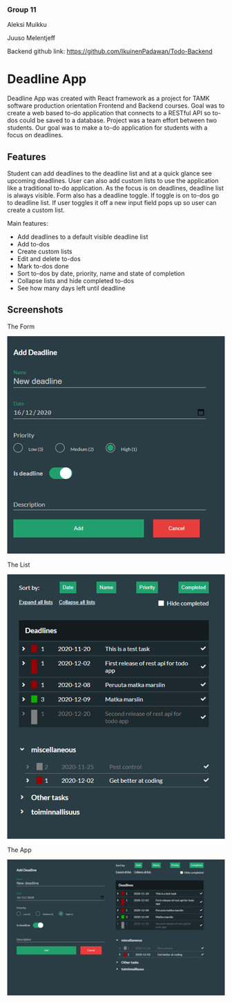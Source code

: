### Group 11
Aleksi Muikku

Juuso Melentjeff

Backend github link: https://github.com/IkuinenPadawan/Todo-Backend

# Deadline App

Deadline App was created with React framework as a project for TAMK software production orientation Frontend and Backend courses. Goal was to create a web based to-do application that connects to a RESTful API so to-dos could be saved to a database. Project was a team effort between two students. Our goal was to make a to-do application for students with a focus on deadlines.

## Features

Student can add deadlines to the deadline list and at a quick glance see upcoming deadlines. User can also add custom lists to use the application like a traditional to-do application. As the focus is on deadlines, deadline list is always visible. Form also has a deadline toggle. If toggle is on to-dos go to deadline list. If user toggles it off a new input field pops up so user can create a custom list.

Main features:
- Add deadlines to a default visible deadline list
- Add to-dos
- Create custom lists
- Edit and delete to-dos
- Mark to-dos done
- Sort to-dos by date, priority, name and state of completion
- Collapse lists and hide completed to-dos
- See how many days left until deadline

## Screenshots

The Form

![The form](form.PNG)

The List

![The lists](list.PNG)

The App

![The App](app.PNG)
